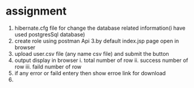 # assignment
1. hibernate.cfg file for change the database related information(i have used postgresSql database)
2. create role using postman Api 
3.by default index.jsp page open in browser
3. upload user.csv file (any name csv file) and submit the button
4. output display in browser 
i. total number of row
ii. success number of row
iii. faild number of row
5. if any error or faild entery then show  erroe link for download 
6.
